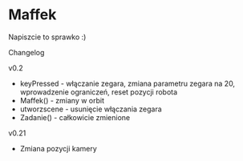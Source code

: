 # Maffek

Napiszcie to sprawko :)


Changelog

v0.2
- keyPressed - włączanie zegara, zmiana parametru zegara na 20, wprowadzenie ograniczeń, reset pozycji robota
- Maffek()  -  zmiany w orbit
- utworzscene - usunięcie włączania zegara
- Zadanie() - całkowicie zmienione

v0.21
- Zmiana pozycji kamery
